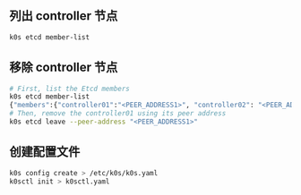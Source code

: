 ## 列出 controller 节点

```bash
k0s etcd member-list
```

## 移除 controller 节点 

```bash
# First, list the Etcd members
k0s etcd member-list
{"members":{"controller01":"<PEER_ADDRESS1>", "controller02": "<PEER_ADDRESS2>", "controller03": "<PEER_ADDRESS3>"}}
# Then, remove the controller01 using its peer address
k0s etcd leave --peer-address "<PEER_ADDRESS1>"
```

## 创建配置文件

```bash
k0s config create > /etc/k0s/k0s.yaml
k0sctl init > k0sctl.yaml
```
